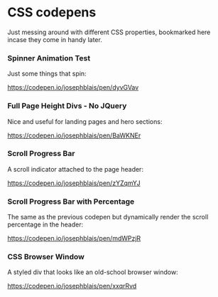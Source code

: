 # CSS codepens
Just messing around with different CSS properties, bookmarked here incase they come in handy later.

### Spinner Animation Test

Just some things that spin:

https://codepen.io/josephblais/pen/dyvGVav

### Full Page Height Divs - No JQuery

Nice and useful for landing pages and hero sections:

https://codepen.io/josephblais/pen/BaWKNEr

### Scroll Progress Bar

A scroll indicator attached to the page header:

https://codepen.io/josephblais/pen/zYZqmYJ

### Scroll Progress Bar with Percentage

The same as the previous codepen but dynamically render the scroll percentage in the header:

https://codepen.io/josephblais/pen/mdWPzjR

### CSS Browser Window

A styled div that looks like an old-school browser window:

https://codepen.io/josephblais/pen/xxqrRvd
